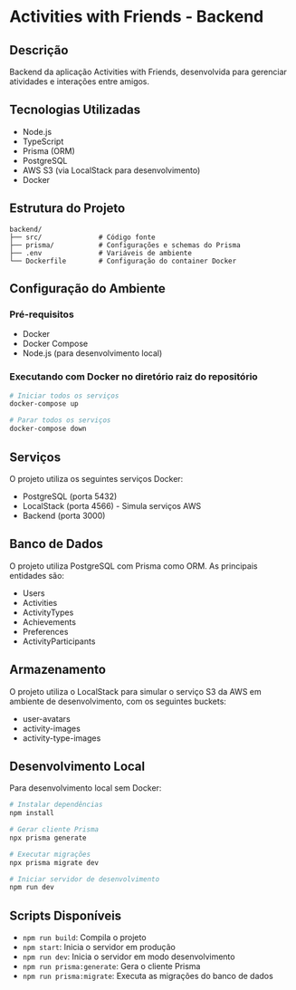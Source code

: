 # Activities with Friends - Backend

## Descrição
Backend da aplicação Activities with Friends, desenvolvida para gerenciar atividades e interações entre amigos.

## Tecnologias Utilizadas
- Node.js
- TypeScript
- Prisma (ORM)
- PostgreSQL
- AWS S3 (via LocalStack para desenvolvimento)
- Docker

## Estrutura do Projeto
```
backend/
├── src/              # Código fonte
├── prisma/           # Configurações e schemas do Prisma
├── .env              # Variáveis de ambiente
└── Dockerfile        # Configuração do container Docker
```

## Configuração do Ambiente

### Pré-requisitos
- Docker
- Docker Compose
- Node.js (para desenvolvimento local)

### Executando com Docker no diretório raiz do repositório
```bash
# Iniciar todos os serviços
docker-compose up

# Parar todos os serviços
docker-compose down
```

## Serviços
O projeto utiliza os seguintes serviços Docker:
- PostgreSQL (porta 5432)
- LocalStack (porta 4566) - Simula serviços AWS
- Backend (porta 3000)

## Banco de Dados
O projeto utiliza PostgreSQL com Prisma como ORM. As principais entidades são:
- Users
- Activities
- ActivityTypes
- Achievements
- Preferences
- ActivityParticipants

## Armazenamento
O projeto utiliza o LocalStack para simular o serviço S3 da AWS em ambiente de desenvolvimento, com os seguintes buckets:
- user-avatars
- activity-images
- activity-type-images

## Desenvolvimento Local
Para desenvolvimento local sem Docker:
```bash
# Instalar dependências
npm install

# Gerar cliente Prisma
npx prisma generate

# Executar migrações
npx prisma migrate dev

# Iniciar servidor de desenvolvimento
npm run dev
```

## Scripts Disponíveis
- `npm run build`: Compila o projeto
- `npm start`: Inicia o servidor em produção
- `npm run dev`: Inicia o servidor em modo desenvolvimento
- `npm run prisma:generate`: Gera o cliente Prisma
- `npm run prisma:migrate`: Executa as migrações do banco de dados